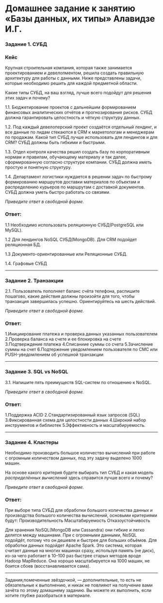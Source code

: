 # Домашнее задание к занятию «Базы данных, их типы» Алавидзе И.Г.


### Задание 1. СУБД

### Кейс
Крупная строительная компания, которая также занимается проектированием и девелопментом, решила создать 
правильную архитектуру для работы с данными. Ниже представлены задачи, которые необходимо решить для
каждой предметной области. 

Какие типы СУБД, на ваш взгляд, лучше всего подойдут для решения этих задач и почему? 
 
1.1. Бюджетирование проектов с дальнейшим формированием финансовых аналитических отчётов и прогнозирования рисков.
СУБД должна гарантировать целостность и чёткую структуру данных.


1.2. Под каждый девелоперский проект создаётся отдельный лендинг, и все данные по лидам стекаются в CRM к 
маркетологам и менеджерам по продажам. Какой тип СУБД лучше использовать для лендингов и для CRM? 
СУБД должны быть гибкими и быстрыми.


1.3. Отдел контроля качества решил создать базу по корпоративным нормам и правилам, обучающему материалу 
и так далее, сформированную согласно структуре компании. СУБД должна иметь простую и понятную структуру.


1.4. Департамент логистики нуждается в решении задач по быстрому формированию маршрутов доставки материалов 
по объектам и распределению курьеров по маршрутам с доставкой документов. СУБД должна уметь быстро работать
со связями.


*Приведите ответ в свободной форме.*

### Ответ:
 
 1.1 Необходимо использовать реляционную СУБД(PostgreSQL или MySQL). 

 1.2 Для лендингов NoSQL СУБД(MongoDB).
Для CRM подойдет реляционная БД.

 1.3 Документо-ориентированные или Реляционные СУБД.

 1.4. Графовые СУБД


---

### Задание 2. Транзакции

2.1. Пользователь пополняет баланс счёта телефона, распишите пошагово, какие действия должны произойти для того, чтобы 
транзакция завершилась успешно. Ориентируйтесь на шесть действий.


*Приведите ответ в свободной форме.*

### Ответ:
 1.Инициирование платежа и проверка данных указанных пользователем
 2.Проверка баланса на счете и ее блокировка на счете
 3.Подтверждение платежа
 4.Списаниие суммы со счета
 5.Зачисление суммы на счет
 6.Подтержение уведомлением пользователя по СМС или PUSH-уведомлением об успешной транзакции


---

### Задание 3. SQL vs NoSQL

3.1. Напишите пять преимуществ SQL-систем по отношению к NoSQL. 


*Приведите ответ в свободной форме.*

### Ответ:
1.Поддержка ACID
2.Стандартизированный язык запросов (SQL)
3.Фиксированная схема для целостности данных
4.Широкий набор инструментов и библиотек
5.Эффективность и масштабируемость.

---

### Задание 4. Кластеры

Необходимо производить большое количество вычислений при работе с огромным количеством данных, под эту задачу 
выделено 1000 машин. 

На основе какого критерия будете выбирать тип СУБД и какая модель *распределённых вычислений* 
здесь справится лучше всего и почему?

*Приведите ответ в свободной форме.*

### Ответ:
При выборе типа СУБД для обработки большого количества данных и производства большого количества вычислений, основыми критериями будут:
Производительность
Масштабируемость
Отказоустойчивость

Для хранения NoSQL(MongoDB или Cassandra) они гибкие и легко делятся между машинами. При с огромными данными, NoSQL подойдёт, потому что он дешевле и быстрее для больших объёмов.
Для обработки данных подойдет Apache Spark. Это система, которая считает данные на многих машинах сразу, используя память (не диск), из-за чего работает в 10–100 раз быстрее старых методов вроде Hadoop MapReduce. Она хорошо масштабируется на 1000 машин, не боится сбоев (восстанавливается сама).



---

Задания,помеченные звёздочкой, — дополнительные, то есть не обязательные к выполнению, и никак не повлияют на получение вами зачёта по этому домашнему заданию. Вы можете их выполнить, если хотите глубже разобраться в материале.
